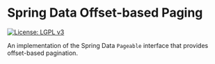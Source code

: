 # Spring Data Offset-based Paging
[![License: LGPL v3](https://img.shields.io/badge/License-LGPL%20v3-blue.svg?style=plastic)](https://www.gnu.org/licenses/lgpl-3.0)

An implementation of the Spring Data `Pageable` interface that provides offset-based pagination.